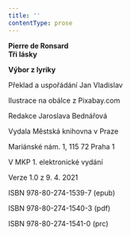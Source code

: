 ```yaml
---
title: ''
contentType: prose
---
```


<section>

**Pierre de Ronsard  
Tři lásky**

**Výbor z lyriky**

</section>

<section>

Překlad a uspořádání Jan Vladislav

Ilustrace na obálce z Pixabay.com

Redakce Jaroslava Bednářová

</section>

<section>

Vydala Městská knihovna v Praze

Mariánské nám. 1, 115 72 Praha 1

</section>

<section>

V MKP 1. elektronické vydání

Verze 1.0 z 9. 4. 2021

</section>

<section>

ISBN 978-80-274-1539-7 (epub)

ISBN 978-80-274-1540-3 (pdf)

ISBN 978-80-274-1541-0 (prc)

</section>

